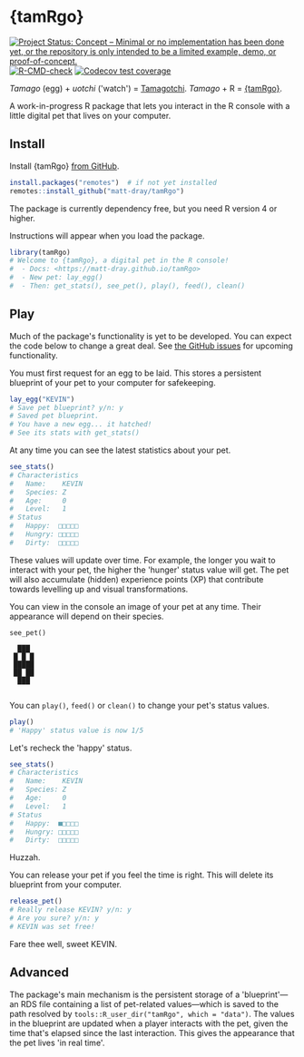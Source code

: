 
# {tamRgo}

<!-- badges: start -->
[![Project Status: Concept – Minimal or no implementation has been done yet, or the repository is only intended to be a limited example, demo, or proof-of-concept.](https://www.repostatus.org/badges/latest/concept.svg)](https://www.repostatus.org/#concept)
[![R-CMD-check](https://github.com/matt-dray/tamRgo/workflows/R-CMD-check/badge.svg)](https://github.com/matt-dray/tamRgo/actions)
[![Codecov test coverage](https://codecov.io/gh/matt-dray/tamRgo/branch/main/graph/badge.svg)](https://app.codecov.io/gh/matt-dray/tamRgo?branch=main)
<!-- badges: end -->

_Tamago_ (egg) + _uotchi_ ('watch') = [Tamagotchi](https://en.wikipedia.org/wiki/Tamagotchi). _Tamago_ + R = [{tamRgo}](https://github.com/matt-dray/tamRgo).

A work-in-progress R package that lets you interact in the R console with a little digital pet that lives on your computer.

## Install

Install {tamRgo} [from GitHub](https://www.github.com/matt-dray/tamRgo).

``` r
install.packages("remotes")  # if not yet installed
remotes::install_github("matt-dray/tamRgo")
```

The package is currently dependency free, but you need R version 4 or higher.

Instructions will appear when you load the package.

``` r
library(tamRgo)
# Welcome to {tamRgo}, a digital pet in the R console!
#  - Docs: <https://matt-dray.github.io/tamRgo>
#  - New pet: lay_egg()
#  - Then: get_stats(), see_pet(), play(), feed(), clean()
```

## Play

Much of the package's functionality is yet to be developed. You can expect the code below to change a great deal. See [the GitHub issues](https://github.com/matt-dray/tamRgo/issues) for upcoming functionality. 

You must first request for an egg to be laid. This stores a persistent blueprint of your pet to your computer for safekeeping.

``` r
lay_egg("KEVIN")
# Save pet blueprint? y/n: y
# Saved pet blueprint.
# You have a new egg... it hatched!
# See its stats with get_stats()
```

At any time you can see the latest statistics about your pet. 

``` r
see_stats()
# Characteristics
#   Name:    KEVIN
#   Species: Z
#   Age:     0
#   Level:   1
# Status
#   Happy:  □□□□□
#   Hungry: □□□□□
#   Dirty:  □□□□□
```

These values will update over time. For example, the longer you wait to interact with your pet, the higher the 'hunger' status value will get. The pet will also accumulate (hidden) experience points (XP) that contribute towards levelling up and visual transformations.

You can view in the console an image of your pet at any time. Their appearance will depend on their species.

```
see_pet()
       
  ███  
 █ █ █ 
 █████ 
 ██ ██ 
  ███  
       
```

You can `play()`, `feed()` or `clean()` to change your pet's status values.

``` r
play()
# 'Happy' status value is now 1/5
```

Let's recheck the 'happy' status.

``` r
see_stats()
# Characteristics
#   Name:    KEVIN
#   Species: Z
#   Age:     0
#   Level:   1
# Status
#   Happy:  ■□□□□
#   Hungry: □□□□□
#   Dirty:  □□□□□
```

Huzzah.

You can release your pet if you feel the time is right. This will delete its blueprint from your computer.

``` r
release_pet()
# Really release KEVIN? y/n: y
# Are you sure? y/n: y
# KEVIN was set free!
```

Fare thee well, sweet KEVIN.

## Advanced

The package's main mechanism is the persistent storage of a 'blueprint'&mdash;an RDS file containing a list of pet-related values&mdash;which is saved to the path resolved by `tools::R_user_dir("tamRgo", which = "data")`. The values in the blueprint are updated when a player interacts with the pet, given the time that's elapsed since the last interaction. This gives the appearance that the pet lives 'in real time'.
